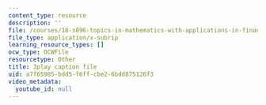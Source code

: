 ```yaml
---
content_type: resource
description: ''
file: /courses/18-s096-topics-in-mathematics-with-applications-in-finance-fall-2013/a7f65985bdd5f6ffcbe26bdd875126f3_9G1IDAqrWkg.srt
file_type: application/x-subrip
learning_resource_types: []
ocw_type: OCWFile
resourcetype: Other
title: 3play caption file
uid: a7f65985-bdd5-f6ff-cbe2-6bdd875126f3
video_metadata:
  youtube_id: null
---
```

